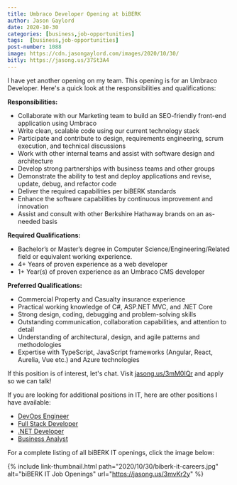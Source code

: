 ```yaml
---
title: Umbraco Developer Opening at biBERK
author: Jason Gaylord
date: 2020-10-30
categories: [business,job-opportunities]
tags:  [business,job-opportunities]
post-number: 1088
image: https://cdn.jasongaylord.com/images/2020/10/30/
bitly: https://jasong.us/37St3A4
---
```


I have yet another opening on my team. This opening is for an Umbraco Developer. Here's a quick look at the responsibilities and qualifications:

**Responsibilities:**
- Collaborate with our Marketing team to build an SEO-friendly front-end application using Umbraco
- Write clean, scalable code using our current technology stack
- Participate and contribute to design, requirements engineering, scrum execution, and technical discussions
- Work with other internal teams and assist with software design and architecture
- Develop strong partnerships with business teams and other groups
- Demonstrate the ability to test and deploy applications and revise, update, debug, and refactor code
- Deliver the required capabilities per biBERK standards
- Enhance the software capabilities by continuous improvement and innovation
- Assist and consult with other Berkshire Hathaway brands on an as-needed basis

**Required Qualifications:**
- Bachelor’s or Master’s degree in Computer Science/Engineering/Related field or equivalent working experience.
- 4+ Years of proven experience as a web developer 
- 1+ Year(s) of proven experience as an Umbraco CMS developer

**Preferred Qualifications:**
- Commercial Property and Casualty insurance experience
- Practical working knowledge of C#, ASP.NET MVC, and .NET Core
- Strong design, coding, debugging and problem-solving skills
- Outstanding communication, collaboration capabilities, and attention to detail
- Understanding of architectural, design, and agile patterns and methodologies
- Expertise with TypeScript, JavaScript frameworks (Angular, React, Aurelia, Vue etc.) and Azure technologies

If this position is of interest, let's chat. Visit [jasong.us/3mM0IQr](https://jasong.us/3mM0IQr) and apply so we can talk!

If you are looking for additional positions in IT, here are other positions I have available:
- [DevOps Engineer](https://jasong.us/34WMRzk)
- [Full Stack Developer](https://jasong.us/3caFFmi)
- [.NET Developer](https://jasong.us/3m4UVFS)
- [Business Analyst](https://jasong.us/34dGU0A)

For a complete listing of all biBERK IT openings, click the image below:

{% include link-thumbnail.html path="2020/10/30/biberk-it-careers.jpg" alt="biBERK IT Job Openings" url="https://jasong.us/3mvKr2y" %}